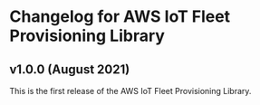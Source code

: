 # Changelog for AWS IoT Fleet Provisioning Library

## v1.0.0 (August 2021)

This is the first release of the AWS IoT Fleet Provisioning Library.
